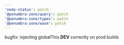 ```yaml
---
'node-status': patch
'@penumbra-zone/query': patch
'@penumbra-zone/types': patch
'@penumbra-zone/wasm': patch
---
```


bugfix: injecting globalThis.**DEV** correctly on prod builds
